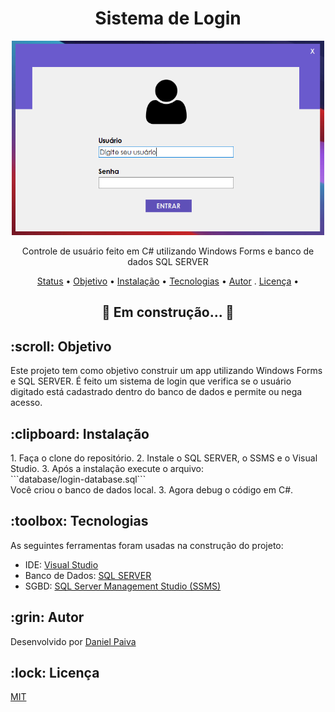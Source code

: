 <h1 align="center">Sistema de Login</h1>

<p align="center">
  <a href="#">
    <img src="./screenshot/login.png" width="500" alt="Sistema de Login">
  </a>
</p>
<p align="center">
    Controle de usuário feito em C# utilizando Windows Forms e banco de dados SQL SERVER
</p>

<p align="center">
 <a href="#status">Status</a> • 
 <a href="#objetivo">Objetivo</a> •
 <a href="#instalacao">Instalação</a> • 
 <a href="#tecnologias">Tecnologias</a> • 
 <a href="#autor">Autor</a> .
 <a href="#licenca">Licença</a> • 
</p>

<h2 align="center" id=status> 
	🚧 Em construção...  🚧
</h2>

<h2 id=objetivo>:scroll: Objetivo</h2>
Este projeto tem como objetivo construir um app utilizando Windows Forms e SQL SERVER.
É feito um sistema de login que verifica se o usuário digitado está cadastrado 
dentro do banco de dados e permite ou nega acesso.

<h2 id=instalacao>:clipboard: Instalação</h2>
1. Faça o clone do repositório.
2. Instale o SQL SERVER, o SSMS e o Visual Studio.
3. Após a instalação execute o arquivo: <br>
```database/login-database.sql``` <br>
Você criou o banco de dados local.
3. Agora debug o código em C#.

<h2 id=tecnologias>:toolbox: Tecnologias</h2>

As seguintes ferramentas foram usadas na construção do projeto:

- IDE: <a href="https://visualstudio.microsoft.com/pt-br/">Visual Studio</a>
- Banco de Dados: <a href="https://www.microsoft.com/pt-br/sql-server/sql-server-downloads">SQL SERVER</a>
- SGBD: <a href="https://docs.microsoft.com/pt-br/sql/ssms/download-sql-server-management-studio-ssms?view=sql-server-ver15">SQL Server Management Studio (SSMS)</a>

<h2 id=autor>:grin: Autor</h2>

Desenvolvido por <a href="https://www.linkedin.com/in/danhpaiva/" target="_blank">Daniel Paiva</a>

<h2 id=licenca>:lock: Licença</h2>
<a href="https://github.com/danhpaiva/login-csharp-sqlServer/blob/master/LICENSE" target="_blank">MIT</a>
